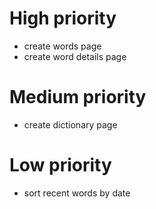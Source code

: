 # High priority
- create words page
- create word details page

# Medium priority
- create dictionary page

# Low priority
- sort recent words by date